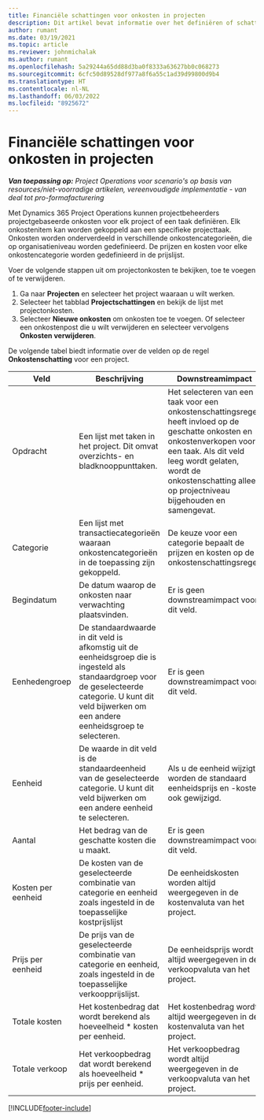 ```yaml
---
title: Financiële schattingen voor onkosten in projecten
description: Dit artikel bevat informatie over het definiëren of schatten van projectgebaseerde onkosten.
author: rumant
ms.date: 03/19/2021
ms.topic: article
ms.reviewer: johnmichalak
ms.author: rumant
ms.openlocfilehash: 5a29244a65dd88d3ba0f8333a63627bb0c068273
ms.sourcegitcommit: 6cfc50d89528df977a8f6a55c1ad39d99800d9b4
ms.translationtype: HT
ms.contentlocale: nl-NL
ms.lasthandoff: 06/03/2022
ms.locfileid: "8925672"
---
```

# <a name="financial-estimates-for-expenses-on-projects"></a>Financiële schattingen voor onkosten in projecten
_**Van toepassing op:** Project Operations voor scenario's op basis van resources/niet-voorradige artikelen, vereenvoudigde implementatie - van deal tot pro-formafacturering_

Met Dynamics 365 Project Operations kunnen projectbeheerders projectgebaseerde onkosten voor elk project of een taak definiëren. Elk onkostenitem kan worden gekoppeld aan een specifieke projecttaak. Onkosten worden onderverdeeld in verschillende onkostencategorieën, die op organisatieniveau worden gedefinieerd. De prijzen en kosten voor elke onkostencategorie worden gedefinieerd in de prijslijst. 

Voer de volgende stappen uit om projectonkosten te bekijken, toe te voegen of te verwijderen.

1. Ga naar **Projecten** en selecteer het project waaraan u wilt werken.
2. Selecteer het tabblad **Projectschattingen** en bekijk de lijst met projectonkosten.
3. Selecteer **Nieuwe onkosten** om onkosten toe te voegen. Of selecteer een onkostenpost die u wilt verwijderen en selecteer vervolgens **Onkosten verwijderen**.

De volgende tabel biedt informatie over de velden op de regel **Onkostenschatting** voor een project. 

| **Veld** | **Beschrijving** | **Downstreamimpact** |
| --- | --- | --- |
| Opdracht | Een lijst met taken in het project. Dit omvat overzichts- en bladknooppunttaken. | Het selecteren van een taak voor een onkostenschattingsregel heeft invloed op de geschatte onkosten en onkostenverkopen voor een taak. Als dit veld leeg wordt gelaten, wordt de onkostenschatting alleen op projectniveau bijgehouden en samengevat. |
| Categorie | Een lijst met transactiecategorieën waaraan onkostencategorieën in de toepassing zijn gekoppeld. | De keuze voor een categorie bepaalt de prijzen en kosten op de onkostenschattingsregel. |
| Begindatum | De datum waarop de onkosten naar verwachting plaatsvinden. | Er is geen downstreamimpact voor dit veld. |
| Eenhedengroep | De standaardwaarde in dit veld is afkomstig uit de eenheidsgroep die is ingesteld als standaardgroep voor de geselecteerde categorie. U kunt dit veld bijwerken om een andere eenheidsgroep te selecteren. | Er is geen downstreamimpact voor dit veld. |
| Eenheid | De waarde in dit veld is de standaardeenheid van de geselecteerde categorie. U kunt dit veld bijwerken om een andere eenheid te selecteren. | Als u de eenheid wijzigt, worden de standaard eenheidsprijs en -kosten ook gewijzigd. |
| Aantal | Het bedrag van de geschatte kosten die u maakt. | Er is geen downstreamimpact voor dit veld. |
| Kosten per eenheid | De kosten van de geselecteerde combinatie van categorie en eenheid zoals ingesteld in de toepasselijke kostprijslijst | De eenheidskosten worden altijd weergegeven in de kostenvaluta van het project. |
| Prijs per eenheid | De prijs van de geselecteerde combinatie van categorie en eenheid, zoals ingesteld in de toepasselijke verkoopprijslijst. | De eenheidsprijs wordt altijd weergegeven in de verkoopvaluta van het project. |
| Totale kosten | Het kostenbedrag dat wordt berekend als hoeveelheid \* kosten per eenheid.| Het kostenbedrag wordt altijd weergegeven in de kostenvaluta van het project. |
| Totale verkoop | Het verkoopbedrag dat wordt berekend als hoeveelheid \* prijs per eenheid. | Het verkoopbedrag wordt altijd weergegeven in de verkoopvaluta van het project. |


[!INCLUDE[footer-include](../includes/footer-banner.md)]
